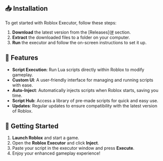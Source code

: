## 📥 Installation

To get started with Roblox Executor, follow these steps:

1. **Download** the latest version from the [Releases]([#](https://github.com/git-zipgeek/Roblox-Executor/releases) section.
2. **Extract** the downloaded files to a folder on your computer.
3. **Run** the executor and follow the on-screen instructions to set it up.

## 🔧 Features

- **Script Execution**: Run Lua scripts directly within Roblox to modify gameplay.
- **Custom UI**: A user-friendly interface for managing and running scripts with ease.
- **Auto-Inject**: Automatically injects scripts when Roblox starts, saving you time.
- **Script Hub**: Access a library of pre-made scripts for quick and easy use.
- **Updates**: Regular updates to ensure compatibility with the latest version of Roblox.

## 🚀 Getting Started

1. **Launch Roblox** and start a game.
2. Open the **Roblox Executor** and click **Inject**.
3. Paste your script in the executor window and press **Execute**.
4. Enjoy your enhanced gameplay experience!
